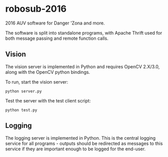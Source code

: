 # robosub-2016
2016 AUV software for Danger 'Zona and more.

The software is split into standalone programs, with Apache Thrift used for both message passing and remote function calls.

## Vision
The vision server is implemented in Python and requires OpenCV 2.X/3.0, along with the OpenCV python bindings.

To run, start the vision server:
```
python server.py
```

Test the server with the test client script:
```
python test.py
```

## Logging
The logging server is implemented in Python. This is the central logging service for all programs - outputs should be redirected as messages to this service if they are important enough to be logged for the end-user.
